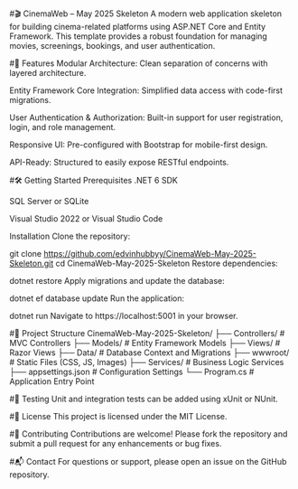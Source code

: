 #🎬 CinemaWeb – May 2025 Skeleton
A modern web application skeleton for building cinema-related platforms using ASP.NET Core and Entity Framework. This template provides a robust foundation for managing movies, screenings, bookings, and user authentication.

#🚀 Features
Modular Architecture: Clean separation of concerns with layered architecture.

Entity Framework Core Integration: Simplified data access with code-first migrations.

User Authentication & Authorization: Built-in support for user registration, login, and role management.

Responsive UI: Pre-configured with Bootstrap for mobile-first design.

API-Ready: Structured to easily expose RESTful endpoints.

#🛠️ Getting Started
Prerequisites
.NET 6 SDK

SQL Server or SQLite

Visual Studio 2022 or Visual Studio Code

Installation
Clone the repository:

git clone https://github.com/edvinhubbyy/CinemaWeb-May-2025-Skeleton.git
cd CinemaWeb-May-2025-Skeleton
Restore dependencies:

dotnet restore
Apply migrations and update the database:

dotnet ef database update
Run the application:

dotnet run
Navigate to https://localhost:5001 in your browser.

#📁 Project Structure
CinemaWeb-May-2025-Skeleton/
├── Controllers/           # MVC Controllers
├── Models/                # Entity Framework Models
├── Views/                 # Razor Views
├── Data/                  # Database Context and Migrations
├── wwwroot/               # Static Files (CSS, JS, Images)
├── Services/              # Business Logic Services
├── appsettings.json       # Configuration Settings
└── Program.cs             # Application Entry Point

#🧪 Testing
Unit and integration tests can be added using xUnit or NUnit.



#📄 License
This project is licensed under the MIT License.

#🤝 Contributing
Contributions are welcome! Please fork the repository and submit a pull request for any enhancements or bug fixes.

#📬 Contact
For questions or support, please open an issue on the GitHub repository.
